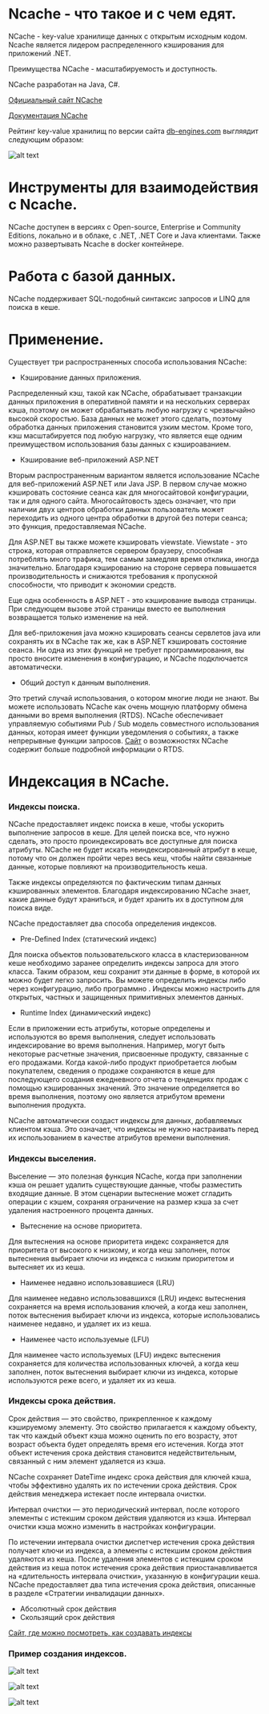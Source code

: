 # Ncache - что такое и с чем едят.

NCache - key-value хранилище данных с открытым исходным кодом. Ncache является лидером распределенного кэширования для приложений .NET.

Преимущества NCache - масштабируемость и доступность.

NCache разработан на Java, C#.

[Официальный сайт NCache]

[Документация NCache]

Рейтинг key-value хранилищ по версии сайта [db-engines.com](https://db-engines.com) выгляядит следующим образом:

![alt text](https://github.com/AkshaevNikita/Ncache/blob/main/ranking.png?raw=true)



# Инструменты для взаимодействия с Ncache.

NCache доступен в версиях с Open-source, Enterprise и Community Editions, локально и в облаке, с .NET, .NET Core и Java клиентами.
Также можно развертывать Ncache в docker контейнере.

# Работа с базой данных.

NCache поддерживает SQL-подобный синтаксис запросов и LINQ  для поиска в кеше.






[Официальный сайт NCache]:https://www.alachisoft.com/
[Документация NCache]:https://www.alachisoft.com/resources/docs/#ncache

# Применение.

Существует три распространенных способа использования NCache:

- Кэширование данных приложения.

Распределенный кэш, такой как NCache, обрабатывает транзакции данных приложения в оперативной памяти и на нескольких серверах кэша, поэтому он может обрабатывать любую нагрузку с чрезвычайно высокой скоростью. База данных не может этого сделать, поэтому обработка данных приложения становится узким местом. Кроме того, кэш масштабируется под любую нагрузку, что является еще одним преимуществом использования базы данных с кэшироаванием.

- Кэширование веб-приложений ASP.NET

Вторым распространенным вариантом является использование NCache для веб-приложений ASP.NET или Java JSP. В первом случае можно кэшировать состояние сеанса как для многосайтовой конфигурации, так и для одного сайта. Многосайтовость здесь означает, что при наличии двух центров обработки данных пользователь может переходить из одного центра обработки в другой без потери сеанса; это функция, предоставляемая NCache.

Для ASP.NET вы также можете кэшировать viewstate. Viewstate - это строка, которая отправляется сервером браузеру, способная потреблять много трафика, тем самым замедляя время отклика, иногда значительно. Благодаря кэшированию на стороне сервера повышается производительность и снижаются требования к пропускной способности, что приводит к экономии средств.

Еще одна особенность в ASP.NET - это кэширование вывода страницы. При следующем вызове этой страницы вместо ее выполнения возвращается только изменение на ней.

Для веб-приложения java можно кэшировать сеансы сервлетов java или сохранять их в NCache так же, как в ASP.NET кэшировать состояние сеанса. Ни одна из этих функций не требует программирования, вы просто вносите изменения в конфигурацию, и NCache подключается автоматически.

- Общий доступ к данным выполнения.

Это третий случай использования, о котором многие люди не знают. Вы можете использовать NCache как очень мощную платформу обмена данными во время выполнения (RTDS). NCache обеспечивает управляемую событиями Pub / Sub модель совместного использования данных, которая имеет функции уведомления о событиях, а также непрерывные функции запросов. [Сайт](http://www.alachisoft.com/ncache/run-time-data-sharing.html) о возможностях NCache содержит больше подробной информации о RTDS.

# Индексация в NCache.

### Индексы поиска.
NCache предоставляет индекс поиска в кеше, чтобы ускорить выполнение запросов в кеше. Для целей поиска все, что нужно сделать, это просто проиндексировать все доступные для поиска атрибуты. NCache не будет искать неиндексированный атрибут в кеше, потому что он должен пройти через весь кеш, чтобы найти связанные данные, которые повлияют на производительность кеша.

Также индексы определяются по фактическим типам данных кэшированных элементов. Благодаря индексированию NCache знает, какие данные будут храниться, и будет хранить их в доступном для поиска виде.

NCache предоставляет два способа определения индексов.

- Pre-Defined Index (статический индекс)

Для поиска объектов пользовательского класса в кластеризованном кеше необходимо заранее определить индексы запроса для этого класса. Таким образом, кеш сохранит эти данные в форме, в которой их можно будет легко запросить. Вы можете определить индексы либо через конфигурацию, либо программно . Индексы можно настроить для открытых, частных и защищенных примитивных элементов данных.

- Runtime Index  (динамический индекс)

Если в приложении есть атрибуты, которые определены и используются во время выполнения, следует использовать индексирование во время выполнения. Например, могут быть некоторые расчетные значения, присвоенные продукту, связанные с его продажами. Когда какой-либо продукт приобретается любым покупателем, сведения о продаже сохраняются в кеше для последующего создания ежедневного отчета о тенденциях продаж с помощью кэшированных значений. Это значение определяется во время выполнения, поэтому оно является атрибутом времени выполнения продукта.

NCache автоматически создаст индексы для данных, добавляемых клиентом кэша. Это означает, что индексы не нужно настраивать перед их использованием в качестве атрибутов времени выполнения.

### Индексы выселения.

Выселение — это полезная функция NCache, когда при заполнении кэша он решает удалить существующие данные, чтобы разместить входящие данные. В этом сценарии вытеснение может сгладить операции с кэшем, сохраняя ограничение на размер кэша за счет удаления настроенного процента данных.

- Вытеснение на основе приоритета.

Для вытеснения на основе приоритета индекс сохраняется для приоритета от высокого к низкому, и когда кеш заполнен, поток вытеснения выбирает ключи из индекса с низким приоритетом и вытесняет их из кеша.

- Наименее недавно использовавшиеся (LRU)

Для наименее недавно использовавшихся (LRU) индекс вытеснения сохраняется на время использования ключей, а когда кеш заполнен, поток вытеснения выбирает ключи из индекса, которые использовались наименее недавно, и удаляет их из кеша.

- Наименее часто используемые (LFU)

Для наименее часто используемых (LFU) индекс вытеснения сохраняется для количества использованных ключей, а когда кеш заполнен, поток вытеснения выбирает ключи из индекса, которые используются реже всего, и удаляет их из кеша.

### Индексы срока действия.

Срок действия — это свойство, прикрепленное к каждому кэшируемому элементу. Это свойство прилагается к каждому объекту, так что каждый объект кэша можно оценить по его возрасту, этот возраст объекта будет определять время его истечения. Когда этот объект истечения срока действия становится недействительным, связанный с ним элемент удаляется из кэша.

NCache сохраняет DateTime индекс срока действия для ключей кэша, чтобы эффективно удалять их по истечении срока действия. Срок действия менеджера истекает после интервала очистки.

Интервал очистки — это периодический интервал, после которого элементы с истекшим сроком действия удаляются из кэша. Интервал очистки кэша можно изменить в настройках конфигурации.

По истечении интервала очистки диспетчер истечения срока действия получает ключи из индекса, а элементы с истекшим сроком действия удаляются из кеша. После удаления элементов с истекшим сроком действия из кеша поток истечения срока действия приостанавливается на «длительность интервала очистки», указанную в конфигурации кеша. NCache предоставляет два типа истечения срока действия, описанные в разделе «Стратегии инвалидации данных».

- Абсолютный срок действия
- Скользящий срок действия


[Сайт, где можно посмотреть, как создавать индексы](https://www.alachisoft.com/resources/docs/ncache/admin-guide/configure-query-index.html)

### Пример создания индексов. 

![alt text](https://github.com/AkshaevNikita/Ncache/blob/main/indexes1.png?raw=true)

![alt text](https://github.com/AkshaevNikita/Ncache/blob/main/indexes2.png?raw=true)

![alt text](https://github.com/AkshaevNikita/Ncache/blob/main/indexes3.png?raw=true)


